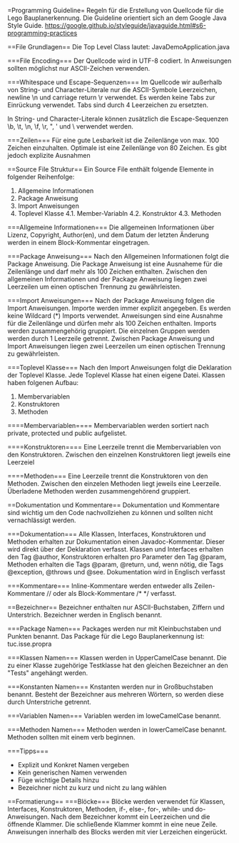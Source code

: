=Programming Guideline=
Regeln für die Erstellung von Quellcode für die Lego
Bauplanerkennung. Die Guideline orientiert sich an dem Google Java
Style
Guide. https://google.github.io/styleguide/javaguide.html#s6-programming-practices

==File Grundlagen==
Die Top Level Class lautet: JavaDemoApplication.java

===File Encoding===
Der Quellcode wird in UTF-8 codiert. In Anweisungen sollten 
möglichst nur ASCII-Zeichen verwenden. 

===Whitespace und Escape-Sequenzen===
Im Quellcode wir außerhalb von String- und Character-Literale
nur die ASCII-Symbole Leerzeichen, newline \n und carriage
return \r verwendet. Es werden keine Tabs zur Einrückung
verwendet. Tabs sind durch 4 Leerzeichen zu ersetzten.

In String- und Character-Literale können zusätzlich die
Escape-Sequenzen \b, \t, \n, \f, \r, \", \' und \\ verwendet werden.

===Zeilen===
Für eine gute Lesbarkeit ist die Zeilenlänge von max. 100 Zeichen
einzuhalten. Optimale ist eine Zeilenlänge von 80 Zeichen. Es gibt
jedoch explizite Ausnahmen

==Source File Struktur==
Ein Source File enthält folgende Elemente in folgender Reihenfolge:
1. Allgemeine  Informationen 
2. Package Anweisung
3. Import Anweisungen
4. Toplevel Klasse
4.1. Member-Variabln
4.2. Konstruktor
4.3. Methoden

===Allgemeine Informationen===
Die allgemeinen Informationen über Lizenz, Copyright, Author(en),
und dem Datum der letzten Änderung werden in einem Block-Kommentar
eingetragen.

===Package Anweisung===
Nach den Allgemeinen Informationen folgt die Package Anweisung. Die
Package Anweisung ist eine Ausnaheme für die Zeilenlänge und darf mehr
als 100 Zeichen enthalten. Zwischen den allgemeinen Informationen und
der Package Anweisung liegen zwei Leerzeilen um einen optischen Trennung
zu gewährleisten.

===Import Anweisungen===
Nach der Package Anweisung folgen die Import Anweisungen. Importe
werden immer explizit angegeben. Es werden keine Wildcard (*) Imports
verwendet. Anweisungen sind eine Ausnahme für die Zeilenlänge und
dürfen mehr als 100 Zeichen enthalten. Imports werden zusammengehörig
gruppiert. Die einzelnen Gruppen werden werden durch 1 Leerzeile
getrennt. Zwischen Package Anweisung und Import Anweisungen liegen zwei
Leerzeilen um einen optischen Trennung zu gewährleisten.

===Toplevel Klasse===
Nach den Import Anweisungen folgt die Deklaration der Toplevel
Klasse. Jede Toplevel Klasse hat einen eigene Datei. Klassen haben
folgenen Aufbau: 
1. Membervariablen
2. Konstruktoren
3. Methoden

====Membervariablen====
Membervariablen werden sortiert nach private, protected und public
aufgelistet.

====Konstruktoren====
Eine Leerzeile trennt die Membervariablen von den
Konstruktoren. Zwischen den einzelnen Konstruktoren liegt jeweils
eine Leerzeiel 

====Methoden===
Eine Leerzeile trennt die Konstruktoren von den Methoden. Zwischen den
einzelen Methoden liegt jeweils eine Leerzeile. Überladene Methoden
werden zusammengehörend gruppiert.

==Dokumentation und Kommentare==
Dokumentation und Kommentare sind wichtig um den Code nachvollziehen
zu können und sollten nicht vernachlässigt werden.

===Dokumentation===
Alle Klassen, Interfaces, Konstruktoren und Methoden erhalten zur
Dokumentation einen Javadoc-Kommentar. Dieser wird direkt über der
Deklaration verfasst. Klassen und Interfaces erhalten den Tag @author,
Konstruktoren erhalten pro Parameter den Tag @param, Methoden erhalten
die Tags @param, @return, und, wenn nötig, die Tags @exception,
@throws und @see. Dokumentation wird in Englisch verfasst

===Kommentare===
Inline-Kommentare  werden entweder alls Zeilen-Kommentare // oder als
Block-Kommentare /* */ verfasst.

==Bezeichner==
Bezeichner enthalten nur ASCII-Buchstaben, Ziffern und
Unterstrich. Bezeichner werden in Englisch benannt.

===Package Namen===
Packages werden nur mit Kleinbuchstaben und Punkten benannt. Das
Package für die Lego Bauplanerkennung ist: tuc.isse.propra

===Klassen Namen===
Klassen werden in UpperCamelCase benannt. Die zu einer
Klasse zugehörige Testklasse hat den gleichen Bezeichner an den
"Tests" angehängt werden.

===Konstanten Namen===
Knstanten werden nur in Großbuchstaben benannt. Besteht der Bezeichner
aus mehreren Wörtern, so werden diese durch Unterstriche getrennt.

===Variablen Namen===
Variablen werden im loweCamelCase benannt.

===Methoden Namen===
Methoden werden in lowerCamelCase benannt. Methoden sollten mit einem
verb beginnen.

===Tipps===
* Explizit und Konkret Namen vergeben
* Kein generischen Namen verwenden
* Füge wichtige Details hinzu
* Bezeichner nicht zu kurz und nicht zu lang wählen

==Formatierung==
===Blöcke===
Blöcke werden verwendet für Klassen, Interfaces, Konstruktoren,
Methoden, if-, else-, for-, while- und do-Anweisungen. Nach dem
Bezeichner kommt ein Leerzeichen und die öffnende Klammer. Die
schließende Klammer kommt in eine neue Zeile. Anweisungen innerhalb
des Blocks werden mit vier Lerzeichen eingerückt.


